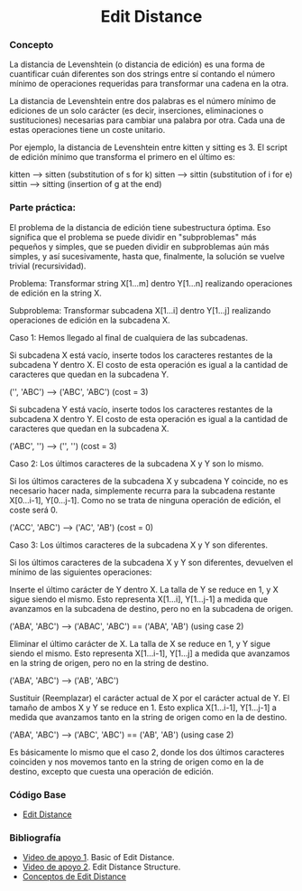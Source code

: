 <h1 align="center"> Edit Distance </h1>

### Concepto 

La distancia de Levenshtein (o distancia de edición) es una forma de cuantificar cuán diferentes son dos strings entre sí contando el número mínimo de operaciones requeridas para transformar una cadena en la otra.

La distancia de Levenshtein entre dos palabras es el número mínimo de ediciones de un solo carácter (es decir, inserciones, eliminaciones o sustituciones) necesarias para cambiar una palabra por otra. Cada una de estas operaciones tiene un coste unitario.

Por ejemplo, la distancia de Levenshtein entre kitten y sitting es 3. El script de edición mínimo que transforma el primero en el último es:

kitten —> sitten (substitution of s for k)
sitten —> sittin (substitution of i for e)
sittin —> sitting (insertion of g at the end)

### Parte práctica:

El problema de la distancia de edición tiene subestructura óptima. Eso significa que el problema se puede dividir en "subproblemas" más pequeños y simples, que se pueden dividir en subproblemas aún más simples, y así sucesivamente, hasta que, finalmente, la solución se vuelve trivial (recursividad).

Problema: Transformar string X[1…m] dentro Y[1…n] realizando operaciones de edición en la string X.

Subproblema: Transformar subcadena X[1…i] dentro Y[1…j] realizando operaciones de edición en la subcadena X.

Caso 1: Hemos llegado al final de cualquiera de las subcadenas.

Si subcadena X está vacío, inserte todos los caracteres restantes de la subcadena Y dentro X. El costo de esta operación es igual a la cantidad de caracteres que quedan en la subcadena Y.

('', 'ABC') ——> ('ABC', 'ABC') (cost = 3)

Si subcadena Y está vacío, inserte todos los caracteres restantes de la subcadena X dentro Y. El costo de esta operación es igual a la cantidad de caracteres que quedan en la subcadena X.

('ABC', '') ——> ('', '') (cost = 3)

Caso 2: Los últimos caracteres de la subcadena X y Y son lo mismo.

Si los últimos caracteres de la subcadena X y subcadena Y coincide, no es necesario hacer nada, simplemente recurra para la subcadena restante X[0…i-1], Y[0…j-1]. Como no se trata de ninguna operación de edición, el coste será 0.

('ACC', 'ABC') ——> ('AC', 'AB') (cost = 0)

Caso 3: Los últimos caracteres de la subcadena X y Y son diferentes.

Si los últimos caracteres de la subcadena X y Y son diferentes, devuelven el mínimo de las siguientes operaciones:

Inserte el último carácter de Y dentro X. La talla de Y se reduce en 1, y X sigue siendo el mismo. Esto representa X[1…i], Y[1…j-1] a medida que avanzamos en la subcadena de destino, pero no en la subcadena de origen.
 
('ABA', 'ABC') ——> ('ABAC', 'ABC') == ('ABA', 'AB') (using case 2)

Eliminar el último carácter de X. La talla de X se reduce en 1, y Y sigue siendo el mismo. Esto representa X[1…i-1], Y[1…j] a medida que avanzamos en la string de origen, pero no en la string de destino.
 
('ABA', 'ABC') ——> ('AB', 'ABC')

Sustituir (Reemplazar) el carácter actual de X por el carácter actual de Y. El tamaño de ambos X y Y se reduce en 1. Esto explica X[1…i-1], Y[1…j-1] a medida que avanzamos tanto en la string de origen como en la de destino.
 
('ABA', 'ABC') —> ('ABC', 'ABC') == ('AB', 'AB') (using case 2)

Es básicamente lo mismo que el caso 2, donde los dos últimos caracteres coinciden y nos movemos tanto en la string de origen como en la de destino, excepto que cuesta una operación de edición.

### Código Base
- [Edit Distance]()

### Bibliografía
- [Video de apoyo 1](https://www.youtube.com/watch?v=4oTFJOQpmRY). Basic of Edit Distance.
- [Video de apoyo 2](https://www.youtube.com/watch?v=Dd_NgYVOdLk). Edit Distance Structure.
- [Conceptos de Edit Distance](https://www.techiedelight.com/es/levenshtein-distance-edit-distance-problem/)
